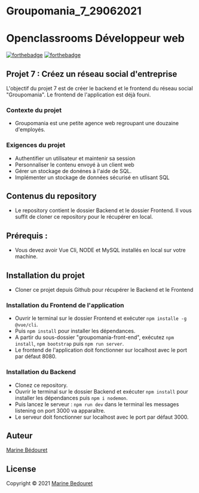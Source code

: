 # Groupomania_7_29062021
# Openclassrooms Développeur web

[![forthebadge](http://forthebadge.com/images/badges/built-with-love.svg)](http://forthebadge.com)  [![forthebadge](http://forthebadge.com/images/badges/powered-by-electricity.svg)](http://forthebadge.com)


## Projet 7 : Créez un réseau social d'entreprise

L'objectif du projet 7 est de créer le backend et le frontend du réseau social "Groupomania".
Le frontend de l'application est déjà founi.

### Contexte du projet

- Groupomania est une petite agence web regroupant une douzaine d'employés.


### Exigences du projet 

- Authentifier un utilisateur et maintenir sa session
- Personnaliser le contenu envoyé à un client web
- Gérer un stockage de donénes à l'aide de SQL.
- Implémenter un stockage de données sécurisé en utlisant SQL

## Contenus du repository

- Le repository contient le dossier Backend et le dossier Frontend. Il vous suffit de cloner ce repository pour le récupérer en local.

## Prérequis :
- Vous devez avoir Vue Cli, NODE et MySQL installés en local sur votre machine.


## Installation du projet

- Cloner ce projet depuis Github pour récupérer le Backend et le Frontend

### Installation du Frontend de l'application

- Ouvrir le terminal sur le dossier Frontend et exécuter ``npm installe -g @vue/cli``.
- Puis ``npm install`` pour installer les dépendances.
- A partir du sous-dossier "groupomania-front-end", exécutez ``npm install``, ``npm bootstrap`` puis ``npm run server``.
- Le frontend de l'application doit fonctionner sur localhost avec le port par défaut 8080.

### Installation du Backend

- Clonez ce repository.
- Ouvrir le terminal sur le dossier Backend et exécuter ``npm install`` pour installer les dépendances puis ``npm i nodemon``.
- Puis lancez le serveur : ``npm run dev`` dans le terminal les messages listening on port 3000 va apparaître.
- Le serveur doit fonctionner sur localhost avec le port par défaut 3000.



## Auteur
[Marine Bédouret](https://github.com/Marinebedouret)


## License

Copyright © 2021 [Marine Bedouret](https://github.com/Marinebedouret)

